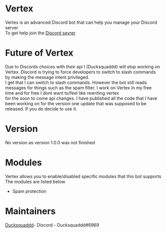 # Vertex

Vertex is an advanced Discord bot that can help you manage your Discord server<br>
To get help join the [Discord sevrer](https://discord.gg/EcdPApY8Kd)

# Future of Vertex

Due to Discords choices with their api I (Ducksquaddd) will stop working on Vertex. Discord is trying to force developers to switch to slash commands by making the message intent privileged.<br>
I get that I can switch to slash commands. However the bot still reads messages for things such as the spam filter. I work on Vertex in my free time and for free I dont want to/feel like rewriting vertex<br>for the soon to come api changes. I have published all the code that I have been working on for the version one update that was supposed to be released. If you do decide to use it.

# Version

No version as version 1.0.0 was not finished

# Modules

Vertex allows you to enable/disabled specific modules that this bot supports <br>The modules are listed below

- Spam protection

# Maintainers

[Ducksquaddd](https://github.com/Ducksquaddd)- Discord - Ducksquaddd#6969<br>
